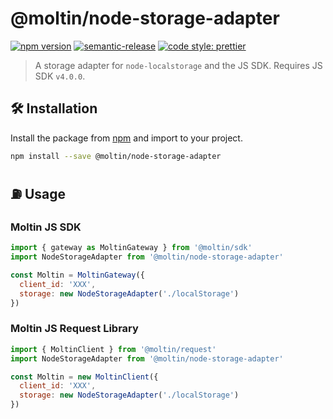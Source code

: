# @moltin/node-storage-adapter

[![npm version](https://img.shields.io/npm/v/@moltin/node-storage-adapter.svg)](https://www.npmjs.com/package/@moltin/node-storage-adapter) [![semantic-release](https://img.shields.io/badge/%20%20%F0%9F%93%A6%F0%9F%9A%80-semantic--release-e10079.svg)](https://github.com/semantic-release/semantic-release) [![code style: prettier](https://img.shields.io/badge/code_style-prettier-ff69b4.svg?style=flat-square)](https://github.com/prettier/prettier)

> A storage adapter for `node-localstorage` and the JS SDK. Requires JS SDK `v4.0.0`.

## 🛠 Installation

Install the package from [npm](https://www.npmjs.com/package/@moltin/node-storage-adapter) and import to your project.

```bash
npm install --save @moltin/node-storage-adapter
```

## ⛽️ Usage

### Moltin JS SDK

```js
import { gateway as MoltinGateway } from '@moltin/sdk'
import NodeStorageAdapter from '@moltin/node-storage-adapter'

const Moltin = MoltinGateway({
  client_id: 'XXX',
  storage: new NodeStorageAdapter('./localStorage')
})
```

### Moltin JS Request Library

```js
import { MoltinClient } from '@moltin/request'
import NodeStorageAdapter from '@moltin/node-storage-adapter'

const Moltin = new MoltinClient({
  client_id: 'XXX',
  storage: new NodeStorageAdapter('./localStorage')
})
```
